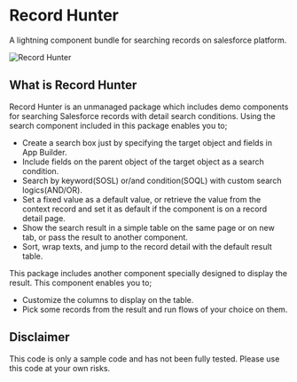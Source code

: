 # Record Hunter
A lightning component bundle for searching records on salesforce platform.

![Record Hunter]()


## What is Record Hunter
Record Hunter is an unmanaged package which includes demo components for searching Salesforce records with detail search conditions. Using the search component included in this package enables you to;
- Create a search box just by specifying the target object and fields in App Builder.
- Include fields on the parent object of the target object as a search condition.
- Search by keyword(SOSL) or/and condition(SOQL) with custom search logics(AND/OR).
- Set a fixed value as a default value, or retrieve the value from the context record and set it as default if the component is on a record detail page.
- Show the search result in a simple table on the same page or on new tab, or pass the result to another component.
- Sort, wrap texts, and jump to the record detail with the default result table.

This package includes another component specially designed to display the result. This component enables you to;
- Customize the columns to display on the table.
- Pick some records from the result and run flows of your choice on them.

## Disclaimer
This code is only a sample code and has not been fully tested. Please use this code at your own risks.